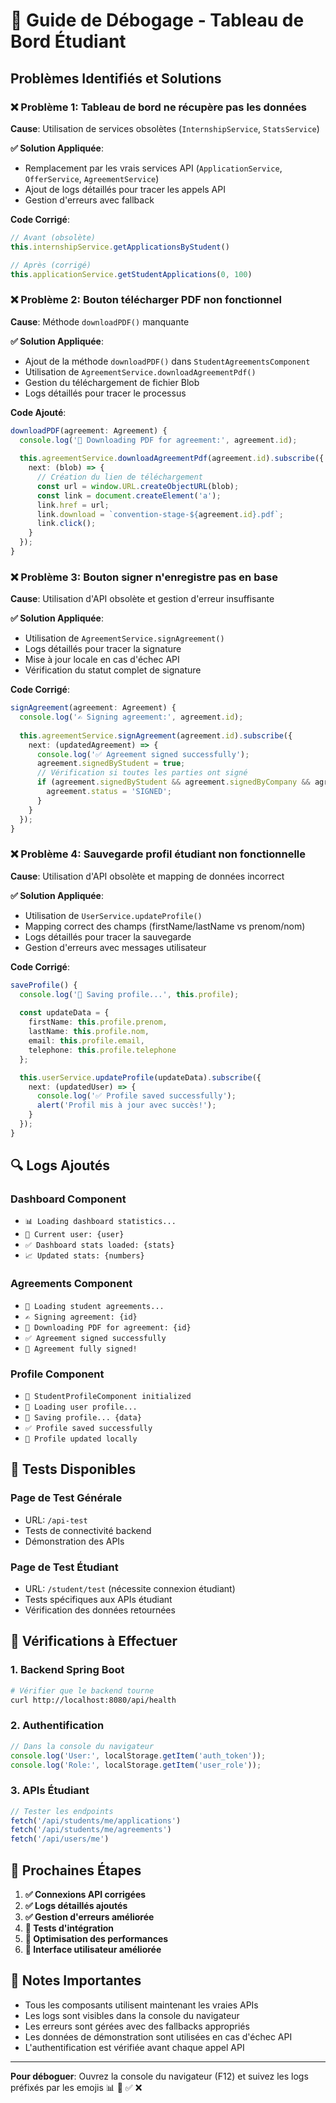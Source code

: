 # 🐛 Guide de Débogage - Tableau de Bord Étudiant

## Problèmes Identifiés et Solutions

### ❌ **Problème 1: Tableau de bord ne récupère pas les données**

**Cause**: Utilisation de services obsolètes (`InternshipService`, `StatsService`)

**✅ Solution Appliquée**:
- Remplacement par les vrais services API (`ApplicationService`, `OfferService`, `AgreementService`)
- Ajout de logs détaillés pour tracer les appels API
- Gestion d'erreurs avec fallback

**Code Corrigé**:
```typescript
// Avant (obsolète)
this.internshipService.getApplicationsByStudent()

// Après (corrigé)
this.applicationService.getStudentApplications(0, 100)
```

### ❌ **Problème 2: Bouton télécharger PDF non fonctionnel**

**Cause**: Méthode `downloadPDF()` manquante

**✅ Solution Appliquée**:
- Ajout de la méthode `downloadPDF()` dans `StudentAgreementsComponent`
- Utilisation de `AgreementService.downloadAgreementPdf()`
- Gestion du téléchargement de fichier Blob
- Logs détaillés pour tracer le processus

**Code Ajouté**:
```typescript
downloadPDF(agreement: Agreement) {
  console.log('📎 Downloading PDF for agreement:', agreement.id);
  
  this.agreementService.downloadAgreementPdf(agreement.id).subscribe({
    next: (blob) => {
      // Création du lien de téléchargement
      const url = window.URL.createObjectURL(blob);
      const link = document.createElement('a');
      link.href = url;
      link.download = `convention-stage-${agreement.id}.pdf`;
      link.click();
    }
  });
}
```

### ❌ **Problème 3: Bouton signer n'enregistre pas en base**

**Cause**: Utilisation d'API obsolète et gestion d'erreur insuffisante

**✅ Solution Appliquée**:
- Utilisation de `AgreementService.signAgreement()`
- Logs détaillés pour tracer la signature
- Mise à jour locale en cas d'échec API
- Vérification du statut complet de signature

**Code Corrigé**:
```typescript
signAgreement(agreement: Agreement) {
  console.log('✍️ Signing agreement:', agreement.id);
  
  this.agreementService.signAgreement(agreement.id).subscribe({
    next: (updatedAgreement) => {
      console.log('✅ Agreement signed successfully');
      agreement.signedByStudent = true;
      // Vérification si toutes les parties ont signé
      if (agreement.signedByStudent && agreement.signedByCompany && agreement.signedByFaculty) {
        agreement.status = 'SIGNED';
      }
    }
  });
}
```

### ❌ **Problème 4: Sauvegarde profil étudiant non fonctionnelle**

**Cause**: Utilisation d'API obsolète et mapping de données incorrect

**✅ Solution Appliquée**:
- Utilisation de `UserService.updateProfile()`
- Mapping correct des champs (firstName/lastName vs prenom/nom)
- Logs détaillés pour tracer la sauvegarde
- Gestion d'erreurs avec messages utilisateur

**Code Corrigé**:
```typescript
saveProfile() {
  console.log('💾 Saving profile...', this.profile);
  
  const updateData = {
    firstName: this.profile.prenom,
    lastName: this.profile.nom,
    email: this.profile.email,
    telephone: this.profile.telephone
  };

  this.userService.updateProfile(updateData).subscribe({
    next: (updatedUser) => {
      console.log('✅ Profile saved successfully');
      alert('Profil mis à jour avec succès!');
    }
  });
}
```

## 🔍 Logs Ajoutés

### Dashboard Component
- `📊 Loading dashboard statistics...`
- `👤 Current user: {user}`
- `✅ Dashboard stats loaded: {stats}`
- `📈 Updated stats: {numbers}`

### Agreements Component
- `📄 Loading student agreements...`
- `✍️ Signing agreement: {id}`
- `📎 Downloading PDF for agreement: {id}`
- `✅ Agreement signed successfully`
- `🎉 Agreement fully signed!`

### Profile Component
- `👤 StudentProfileComponent initialized`
- `📄 Loading user profile...`
- `💾 Saving profile... {data}`
- `✅ Profile saved successfully`
- `🔄 Profile updated locally`

## 🧪 Tests Disponibles

### Page de Test Générale
- URL: `/api-test`
- Tests de connectivité backend
- Démonstration des APIs

### Page de Test Étudiant
- URL: `/student/test` (nécessite connexion étudiant)
- Tests spécifiques aux APIs étudiant
- Vérification des données retournées

## 🔧 Vérifications à Effectuer

### 1. Backend Spring Boot
```bash
# Vérifier que le backend tourne
curl http://localhost:8080/api/health
```

### 2. Authentification
```javascript
// Dans la console du navigateur
console.log('User:', localStorage.getItem('auth_token'));
console.log('Role:', localStorage.getItem('user_role'));
```

### 3. APIs Étudiant
```javascript
// Tester les endpoints
fetch('/api/students/me/applications')
fetch('/api/students/me/agreements')
fetch('/api/users/me')
```

## 🚀 Prochaines Étapes

1. **✅ Connexions API corrigées**
2. **✅ Logs détaillés ajoutés**
3. **✅ Gestion d'erreurs améliorée**
4. **🔄 Tests d'intégration**
5. **🔄 Optimisation des performances**
6. **🔄 Interface utilisateur améliorée**

## 📝 Notes Importantes

- Tous les composants utilisent maintenant les vraies APIs
- Les logs sont visibles dans la console du navigateur
- Les erreurs sont gérées avec des fallbacks appropriés
- Les données de démonstration sont utilisées en cas d'échec API
- L'authentification est vérifiée avant chaque appel API

---

**Pour déboguer**: Ouvrez la console du navigateur (F12) et suivez les logs préfixés par les emojis 📊 👤 ✅ ❌